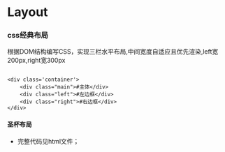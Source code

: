 # Layout
### css经典布局
根据DOM结构编写CSS，实现三栏水平布局,中间宽度自适应且优先渲染,left宽200px,right宽300px
```

<div class='container'>
	<div class="main">#主体</div>
	<div class="left">#左边框</div>
	<div class="right">#右边框</div>
</div>

```
	
#### 圣杯布局

 - 完整代码见html文件；
